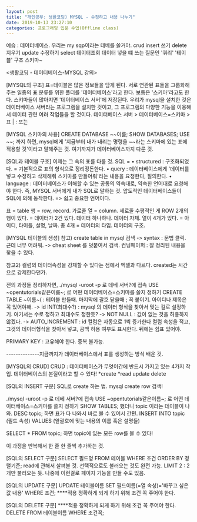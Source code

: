 ```yaml
---
layout: post
title: "개인공부: 생활코딩) MYSQL - 수정하고 내용 나누기"
date: 2019-10-13 23:27:10
categories: 프로그래밍 입문 수업(Offline class)
---
```


예습 : 데이터베이스. 우리는 my sqp이라는 데베를 쓸거야.
crud
insert 쓰기
delete 지우기
update 수정하기
select 데이터조회
데이터 넣을 떄 쓰는 질문인 '쿼리'
'테이블' 구조 스키마~


<생활코딩 - 데이터베이스-MYSQL 강의>

[MYSQL의 구조]
표=테이블은 많은 정보들을 담게 된다.
서로 연관된 표들을 그룹화해주는 일종의 표 분류를 위한 폴더를 '데이터베이스'라고 한다. 보통은 '스키마'라고도 한다.
스키마들이 많아지면 '데이터베이스 서버'에 저장된다.
우리가 mysql을 설치한 것은 데이터베이스 서버라는 프로그램을 설치한 것이고, 그 프로그램의 다양한 기능을 이용해서 데이터 관련 여러 작업들을 할 것이다.
데이터베이스 서버  >  데이터베이스=스키마  >  표
| : 또는



[MYSQL 스키마의 사용]
CREATE DATABASE ~~이름;
SHOW DATABASES;
USE ~~; 까지 하면, mysql에게 '지금부터 내가 내리는 명령을 ~~라는 스키마에 있는 표에 적용할 것'이라고 말해주는 것.
여기까지가 데이터베이스까지 다룬 것.

[SQL과 테이블 구조]
이제는 그 속의 표를 다룰 것.
SQL =
	• structured : 구조화되었다. = 기본적으로 표의 형식으로 정리정돈한다.
	• query : 데이터베이스에게 '데이터를 넣고 수정하고 삭제해줘 스키마를 만들어줘'라는 내용을 요청한다, 질의한다.
	• language : 데이터베이스가 이해할 수 있는 공통의 약속대로, 약속한 언어대로 요청해야 한다. 즉, MYSQL 서버에게 내가 SQL로 말하는 것.
압도적인 데이터베이스들이 SQL에 의해 동작한다.
=> 쉽고 중요한 언어이다.

표 = table
행 = row, record. 가로줄
열 = column. 세로줄
수평적인 게 ROW
2개의 행이 있다. = 데이터가 2건 있다. 데이터 하나하나. 데이터 자체.
열이 4개가 있다. = 아이디, 타이틀, 설명, 날짜. 총 4개 = 데이터의 타입. 데이터의 구조.





[MYSQL 테이블의 생성]
참고)
create table in mysql 검색
-> syntax : 문법 클릭. 근데 너무 어려워.
-> cheat sheet 를 덧붙여서 검색. 컨닝페이퍼 : 잘 정리된 내용을 찾을 수 있다.

참고2)
컬럼의 데이터속성을 강제할 수 있다는 점에서 엑셀과 다르다. created는 시간으로 강제한다던가.


전의 과정들 정리하자면,
./mysql -uroot -p 로 데베 서버?에 접속
USE ~opentutorials같은이름~; 로 어떤 데이터베이스=스키마를 쓸지 정하기
CREATE TABLE ~이름~(                   : 테이블 만들때. 마지막에 괄호 닫을때 ; 꼭 붙이기.
아이디나 제목은 꼭 있어야해.
-> id INT(최대수?) : mysql 의 데이터 형식을 찾아서 맞는 걸로 설정하기. 여기서는 수로 정하고 최대수도 정한듯?
-> NOT NULL : 값이 없는 것을 허용하지 않겠다.
-> AUTO_INCREMENT : id 컬럼은 자동으로 1씩 증가한다
컬럼 속성을 적고, 그것의 데이터형식을 찾아서 넣고, 공백 허용 여부도 표시한다. 뒤에는 쉼표 있어야.

PRIMARY KEY : 고유해야 한다. 중복 불가능.


--------------지금까지가 데이터베이스에서 표를 생성하는 방식 배운 것.

[MYSQL의 CRUD]
CRUD : 데이터베이스가 무엇이간에 반드시 가지고 있는 4가지 작업. 데이터베이스의 본질이라고 할 수 있다!
*create
*read
update
delete


[SQL의 INSERT 구문]
SQL로 create 하는 법.
mysql create row 검색!

./mysql -uroot -p 로 데베 서버?에 접속
USE ~opentutorials같은이름~; 로 어떤 데이터베이스=스키마를 쓸지 정하기
SHOW TABLES; 했더니 topic 이라는 테이블이 나와.
DESC topic; 하면 표가 다 나와서 바로 볼 수 있어서 간편.
INSERT INTO topic (필드 속성) VALUES (앞괄호에 맞는 내용의 이름 혹은 설명들)

SELECT * FROM topic; 하면 topic에 있는 모든 row를 볼 수 있다!

이 과정을 반복해서 한 줄 한 줄씩 추가하는 것.


[SQL의 SELECT 구문]
SELECT 필드명 FROM 테이블 WHERE 조건 ORDER BY 정렬기준;
read에 관해서 살펴볼 것.
선택적으로도 불러오는 것도 완전 가능.
LIMIT 2 : 2개만 불러오는 듯. 나중에 이런걸로 페이지 기능을 만들 수도 있음.


[SQL의 UPDATE 구문]
UPDATE 테이블이름 SET 필드이름(=열 속성)='바꾸고 싶은 값 내용' WHERE 조건;
****적용 정확하게 되게 하기 위해 조건 꼭 주어야 한다.


[SQL의 DELETE 구문]
****적용 정확하게 되게 하기 위해 조건 꼭 주어야 한다.
DELETE FROM 테이블이름 WHERE 조건꼭;

